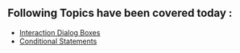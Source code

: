 ## Following Topics have been covered today :

* [Interaction Dialog Boxes](/interaction.md)
* [Conditional Statements](/conditional.md)

